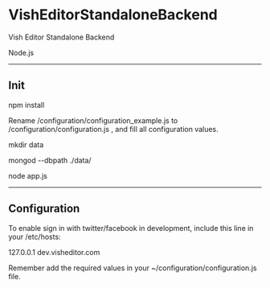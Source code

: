 VishEditorStandaloneBackend
===========================

Vish Editor Standalone Backend

Node.js


-----------------------------------------------------
Init
-----------------------------------------------------

npm install

Rename /configuration/configuration_example.js to /configuration/configuration.js , and fill all configuration values.

mkdir data

mongod --dbpath ./data/

node app.js



-----------------------------------------------------------
Configuration
-----------------------------------------------------------

To enable sign in with twitter/facebook in development, include this line in your /etc/hosts:

127.0.0.1	dev.visheditor.com

Remember add the required values in your ~/configuration/configuration.js file. 


